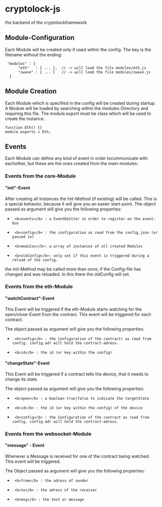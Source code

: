 # cryptolock-js
the backend of the cryptolockframework

## Module-Configuration

Each Module will be created only if used within the config. The key is the filename without the ending:

	 "modules" : {
		  "eth"   : { ... },  // -> will load the file modules/eth.js
		  "zwave" : { ... }   // -> will load the file modules/zwave.js
	  }
 


## Module Creation

Each Module which is specified in the config will be created during startup. A Module will be loaded by searching within the modules-Directory and requiring this file. The module.export must be class which will be used to create the instance.

	function Eth() {}
	module.exports = Eth;
 
## Events

Each Module can define any kind of event in order tocommunicate with eachother, but these are the ones created from the main-modules:

### Events from the core-Module

#### "init"-Event

After creating all Instances the Init-Method (if existing) will be called. This is a special behavior, because it will give you an easier start-point.
The object passed as argument will give you the following properties:

- 	   <b>events</b> : a EventEmitter in order to register on the event-bus
-	   <b>config</b> : the configuration as read from the config.json (or passed in)
-	   <b>modules</b>: a array of instances of all created Modules
- 	   <b>oldConfig</b>: only set if this event is triggered during a reload of the config.

the init-Method may be called more than once, if the Config-file has changed and was reloaded. In this there the oldConfig will set.


### Events from the eth-Module

#### "watchContract"-Event

This Event will be triggered if the eth-Module starts watching for the open/close-Event from the contract. This event will be triggered for each contract.

The object passed as argument will give you the following properties:

- 	   <b>config</b> : the Configuration of the contractr as read from config. config.adr will hold the contract-adress.
-	   <b>id</b> : the id (or key within the config)



#### "changeState"-Event

This Event will be triggered if a contract tells the device, that it needs to change its state. 

The object passed as argument will give you the following properties:

- 	   <b>open</b> : a boolean true|false to indicate the targetState
-	   <b>id</b> : the id (or key within the config) of the device
- 	   <b>config</b> : the Configuration of the contract as read from config. config.adr will hold the contract-adress.

### Events from the websocket-Module

#### "message" - Event

Whenever a Message is received for one of the contract being watched. This event will be triggered.

The Object passed as argument will give you the following properties:

- 	   <b>from</b> : the adress of sender
-	   <b>to</b> : the adress of the receiver
- 	   <b>msg</b> : the text or message


